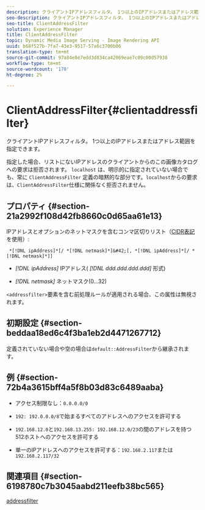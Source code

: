 ```yaml
---
description: クライアントIPアドレスフィルタ。 1つ以上のIPアドレスまたはアドレス範囲を指定できます。
seo-description: クライアントIPアドレスフィルタ。 1つ以上のIPアドレスまたはアドレス範囲を指定できます。
seo-title: ClientAddressFilter
solution: Experience Manager
title: ClientAddressFilter
topic: Dynamic Media Image Serving - Image Rendering API
uuid: b68f527b-7fa7-43e3-9517-57a6c3700b06
translation-type: tm+mt
source-git-commit: 97a84e8e7edd3d834ca42069eae7c09c00d57938
workflow-type: tm+mt
source-wordcount: '170'
ht-degree: 2%

---
```



# ClientAddressFilter{#clientaddressfilter}

クライアントIPアドレスフィルタ。 1つ以上のIPアドレスまたはアドレス範囲を指定できます。

指定した場合、リストにないIPアドレスのクライアントからのこの画像カタログへの要求は拒否されます。 `localhost` は、明示的に指定されていない場合でも、常に `ClientAddressFilter` 定義の暗黙的な部分です。`localhost`からの要求は、`ClientAddressFilter`仕様に関係なく拒否されません。

## プロパティ {#section-21a2992f108d42fb8660c0d65aa61e13}

IPアドレスとオプションのネットマスクを含むコンマ区切りリスト（[CIDR表記](https://en.wikipedia.org/wiki/Classless_Inter-Domain_Routing#CIDR_notation)を使用）:

` *[!DNL ipAddress]*[/ *[!DNL netmask]*]&#42;[, *[!DNL ipAddress]*[/ *[!DNL netmask]*]]`

* *[!DNL ipAddress]* IPアドレス( *[!DNL ddd.ddd.ddd.ddd]* 形式)

* *[!DNL netmask]* ネットマスク(0...32)

`<addressfilter>`要素を含む前処理ルールが適用される場合、この属性は無視されます。

## 初期設定 {#section-beddaa18ed6c4f3ba1eb2d4471267712}

定義されていない場合や空の場合は`default::AddressFilter`から継承されます。

## 例 {#section-72b4a3615bff4a5f8b03d83c6489aaba}

* アクセス制限なし：`0.0.0.0/0`
* `192: 192.0.0.0/8`で始まるすべてのアドレスへのアクセスを許可する
* `192.168.12.0`と`192.168.13.255: 192.168.12.0/23`の間のアドレスを持つ512ホストへのアクセスを許可する

* 単一のIPアドレスへのアクセスを許可する：`192.168.2.117`または`192.168.2.117/32`

## 関連項目 {#section-6198780c7b3045aabd211eefb38bc565}

[addressfilter](../../../../../ir-api/material-cat/image-rendering-api-ref/c-ir-material-catalog/c-ir-attributes-reference/r-ir-clientaddressfilter.md#reference-52a541cec0b0424faf263d1fb4946b5f)
